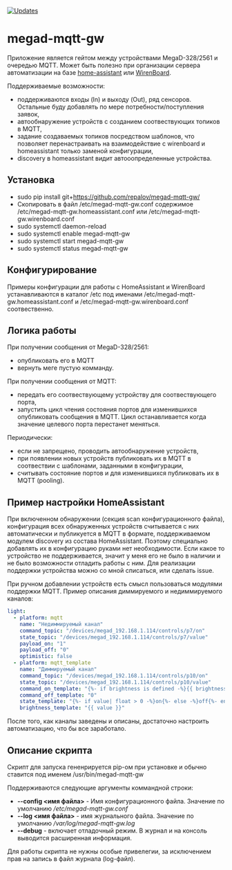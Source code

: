 [![Updates](https://pyup.io/repos/github/repalov/megad-mqtt-gw/shield.svg)](https://pyup.io/repos/github/repalov/megad-mqtt-gw/)

# megad-mqtt-gw

Приложение является гейтом между устройствами MegaD-328/2561 и очередью MQTT. 
Может быть полезно при организации сервера автоматизации на базе
[home-assistant](https://home-assistant.io/) или
[WirenBoard](http://contactless.ru/controllers/).

Поддерживаемые возможности:
  - поддерживаются входы (In) и выходу (Out), ряд сенсоров.
    Остальные буду добавлять по мере потребности/поступления заявок,
  - автообнаружение устройств с созданием соотвествующих топиков в MQTT,
  - задание создаваемых топиков посредством шаблонов, что позволяет 
    перенастраивать на взаимодействие с wirenboard и homeassistant 
    только заменой конфигурации,
  - discovery в homeassistant видит автооопределенные устройства.    


## Установка

  - sudo pip install git+https://github.com/repalov/megad-mqtt-gw/
  - Скопировать в файл /etc/megad-mqtt-gw.conf содержимое 
    /etc/megad-mqtt-gw.homeassistant.conf или /etc/megad-mqtt-gw.wirenboard.conf
  - sudo systemctl daemon-reload
  - sudo systemctl enable megad-mqtt-gw
  - sudo systemctl start megad-mqtt-gw
  - sudo systemctl status megad-mqtt-gw


## Конфигурирование

Примеры конфигурации для работы с HomeAssistant и WirenBoard устанавливаются в каталог /etc под именами
/etc/megad-mqtt-gw.homeassistant.conf и /etc/megad-mqtt-gw.wirenboard.conf соотвественно.

## Логика работы

При получении сообщения от MegaD-328/2561:
  - опубликовать его в MQTT
  - вернуть меге пустую комманду.

При получении сообщения от MQTT:
  - передать его соотвествующему устройству для соотвествующего порта,
  - запустить цикл чтения состояния портов для изменившихся опубликовать
    сообщения в MQTT. Цикл останавливается когда значение 
    целевого порта перестанет меняться.

Периодически:
  - если не запрещено, проводить автообнаружение устройств,
  - при появлении новых устройств публиковать их в MQTT в соотвествии с шаблонами, заданными в конфигурации,
  - считывать состояние портов и для изменившихся публиковать их в MQTT (pooling).  


## Пример настройки HomeAssistant

При включенном обнаружении (секция scan конфигурационного файла), конфигурация всех обнаруженных 
устройств считывается с них автоматически и публикуется в MQTT в формате, поддерживаемом модулем 
discovery из состава HomeAssistant. Поэтому специально добавлять их в конфигурацию руками нет необходимости.
Если какое то устройство не поддерживается, значит у меня его не было в наличии и не было 
возможности отладить работы с ним. Для реализации поддержки устройства можно со мной 
списаться, или сделать issue.  

При ручном добавлении устройств есть смысл пользоваться модулями поддержки MQTT. Пример описания 
диммируемого и недиммируемого каналов:

```yaml
light:
  - platform: mqtt
    name: "Недиммируемый канал"
    command_topic: "/devices/megad_192.168.1.114/controls/p7/on"
    state_topic: "/devices/megad_192.168.1.114/controls/p7/value"
    payload_on: "1"
    payload_off: "0"
    optimistic: false
  - platform: mqtt_template
    name: "Диммируемый канал"
    command_topic: "/devices/megad_192.168.1.114/controls/p10/on"
    state_topic: "/devices/megad_192.168.1.114/controls/p10/value"
    command_on_template: "{%- if brightness is defined -%}{{ brightness | d }}{%- else -%}255{%- endif -%}"
    command_off_template: "0"
    state_template: "{%- if value| float > 0 -%}on{%- else -%}off{%- endif -%}"  # must return `on` or `off`
    brightness_template: "{{ value }}"
```

После того, как каналы заведены и описаны, достаточно настроить автоматизацию, что бы все заработало.


## Описание скрипта

Скрипт для запуска гененрируется pip-ом при установке и обычно ставится под именем /usr/bin/megad-mqtt-gw

Поддерживаются следующие аргументы коммандной строки:
  - **--config <имя файла>** - Имя конфигурационного файла. Значение по умолчанию */etc/megad-mqtt-gw.conf*
  - **--log <имя файла>** - имя журнального файла. Значение по умолчанию */var/log/megad-mqtt-gw.log*
  - **--debug** - включает отладочный режим. В журнал и на консоль выводится расширенная информация.

Для работы скрипта не нужны особые привелегии, за исключением прав на запись в файл журнала (log-файл).

